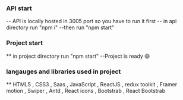 ### API start
-- API is locally hosted in 3005 port so you have to run it first
-- in api directory run "npm i"
--then run "npm start"
### Project start
**  in project directory run "npm start"
--Project is ready 😄
### langauges and libraries used in project
** HTML5 , CSS3 , Saas , JavaScript , ReactJS , redux toolkit , Framer motion , Swiper , Antd , React icons , Bootstrab , React Bootstrab 
